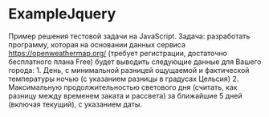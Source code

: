 # ExampleJquery
Пример решения тестовой задачи на JavaScript. Задача: разработать программу, которая на основании данных сервиса https://openweathermap.org/ (требует регистрации, достаточно бесплатного плана Free) будет выводить следующие данные для Вашего города: 1. День, с минимальной разницей ощущаемой и фактической температуры ночью (с указанием разницы в градусах Цельсия) 2. Максимальную продолжительностью светового дня (считать, как разницу между временем заката и рассвета) за ближайшие 5 дней (включая текущий), с указанием даты.
